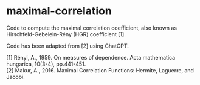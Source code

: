 # maximal-correlation
Code to compute the maximal correlation coefficient, also known as Hirschfeld-Gebelein-Rény (HGR) coefficient [1].

Code has been adapted from [2] using ChatGPT.

[1] Rényi, A., 1959. On measures of dependence. Acta mathematica hungarica, 10(3-4), pp.441-451.\
[2] Makur, A., 2016. Maximal Correlation Functions: Hermite, Laguerre, and Jacobi.
